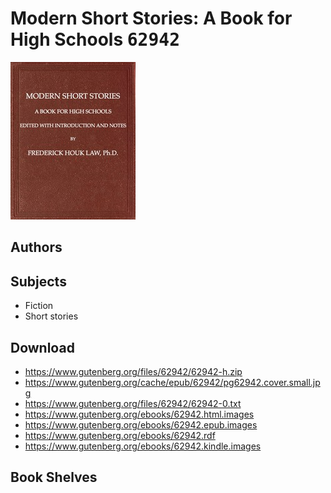 # Modern Short Stories: A Book for High Schools <kbd>62942</kbd>

![](./cover.medium.jpg "")

## Authors



## Subjects


 - Fiction
 - Short stories

## Download


 - https://www.gutenberg.org/files/62942/62942-h.zip
 - https://www.gutenberg.org/cache/epub/62942/pg62942.cover.small.jpg
 - https://www.gutenberg.org/files/62942/62942-0.txt
 - https://www.gutenberg.org/ebooks/62942.html.images
 - https://www.gutenberg.org/ebooks/62942.epub.images
 - https://www.gutenberg.org/ebooks/62942.rdf
 - https://www.gutenberg.org/ebooks/62942.kindle.images

## Book Shelves


